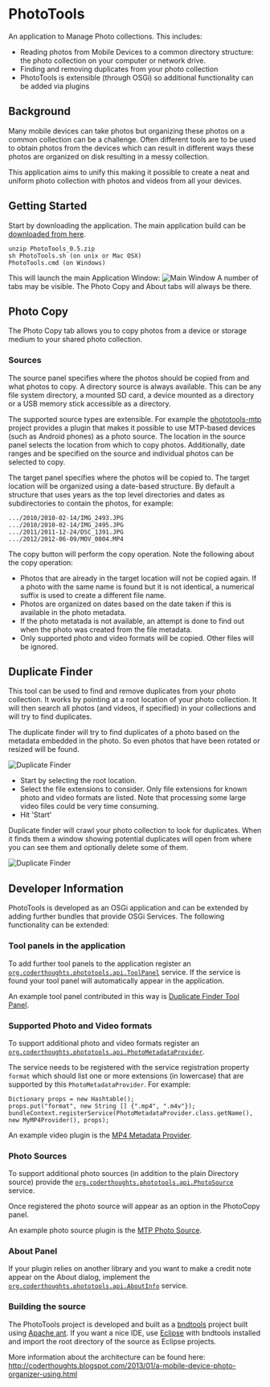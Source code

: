 PhotoTools
==========

An application to Manage Photo collections. This includes:
* Reading photos from Mobile Devices to a common directory structure: the photo collection on your computer or network drive.
* Finding and removing duplicates from your photo collection
* PhotoTools is extensible (through OSGi) so additional functionality can be added via plugins

Background
----------
Many mobile devices can take photos but organizing these photos on a common collection can be a challenge.
Often different tools are to be used to obtain photos from the devices which can result in different ways these photos are
organized on disk resulting in a messy collection.

This application aims to unify this making it possible to create a neat and uniform photo collection with photos and videos
from all your devices.

Getting Started
---------------

Start by downloading the application. The main application build can be [downloaded from here](http://code.google.com/p/coderthoughts/downloads/list).

    unzip PhotoTools_0.5.zip
    sh PhotoTools.sh (on unix or Mac OSX)
    PhotoTools.cmd (on Windows)
    
This will launch the main Application Window:
![Main Window](https://raw.github.com/phototools/phototools/master/docs/images/PhotoTools.png "Main Window")
A number of tabs may be visible. The Photo Copy and About tabs will always be there.


Photo Copy
----------
The Photo Copy tab allows you to copy photos from a device or storage medium to your shared photo collection.

### Sources
The source panel specifies where the photos should be copied from and what photos to copy. A directory source is always 
available. This can be any file system directory, a mounted SD card, a device mounted as a directory or a USB memory stick 
accessible as a directory.

The supported source types are extensible. For example the [phototools-mtp](http://github.com/phototools/phototools-mtp) project
provides a plugin that makes it possible to use MTP-based devices (such as Android phones) as a photo source.
The location in the source panel selects the location from which to copy photos.
Additionally, date ranges and be specified on the source and individual photos can be selected to copy.

The target panel specifies where the photos will be copied to. The target location will be organized using a date-based 
structure. By default a structure that uses years as the top level directories and dates as subdirectories to contain the
photos, for example:

    .../2010/2010-02-14/IMG_2493.JPG
    .../2010/2010-02-14/IMG_2495.JPG
    .../2011/2011-12-24/DSC_1391.JPG
    .../2012/2012-06-09/MOV_0004.MP4
    
The copy button will perform the copy operation. Note the following about the copy operation:
* Photos that are already in the target location will not be copied again. If a photo with the same name is found but it is not identical, a numerical suffix is used to create a different file name.
* Photos are organized on dates based on the date taken if this is available in the photo metadata. 
* If the photo metatada is not available, an attempt is done to find out when the photo was created from the file metadata.
* Only supported photo and video formats will be copied. Other files will be ignored.


Duplicate Finder
----------------
This tool can be used to find and remove duplicates from your photo collection. It works by pointing at a root location
of your photo collection. It will then search all photos (and videos, if specified) in your collections and will try to 
find duplicates.

The duplicate finder will try to find duplicates of a photo based on the metadata embedded in the photo. So even 
photos that have been rotated or resized will be found.

![Duplicate Finder](https://raw.github.com/phototools/phototools/master/docs/images/DupFinder.png "Duplicate Finder")

* Start by selecting the root location. 
* Select the file extensions to consider. Only file extensions for known photo and video formats are listed. Note that processing some large video files could be very time consuming.
* Hit 'Start'

Duplicate finder will crawl your photo collection to look for duplicates. When it finds them a window showing potential 
duplicates will open from where you can see them and optionally delete some of them.

![Duplicate Finder](https://raw.github.com/phototools/phototools/master/docs/images/DupFinder2.png "Duplicate Finder")


Developer Information
---------------------
PhotoTools is developed as an OSGi application and can be extended by adding further bundles that provide OSGi Services.
The following functionality can be extended:

### Tool panels in the application
To add further tool panels to the application register an [`org.coderthoughts.phototools.api.ToolPanel`](http://github.com/phototools/phototools/blob/master/phototools.api/src/org/coderthoughts/phototools/api/ToolPanel.java) service. If the service
is found your tool panel will automatically appear in the application.

An example tool panel contributed in this way is [Duplicate Finder Tool Panel](http://github.com/phototools/phototools/blob/master/phototools.dupfinder/src/org/coderthoughts/phototools/dupfinder/impl/ui/DuplicateFinderToolPanel.java).

### Supported Photo and Video formats
To support additional photo and video formats register an [`org.coderthoughts.phototools.api.PhotoMetadataProvider`](http://github.com/phototools/phototools/blob/master/phototools.api/src/org/coderthoughts/phototools/api/PhotoMetadataProvider.java).

The service needs to be registered with the service registration property `format` which should list one or more extensions
(in lowercase) that are supported by this `PhotoMetadataProvider`. For example:

    Dictionary props = new Hashtable();
    props.put("format", new String [] {".mp4", ".m4v"});
    bundleContext.registerService(PhotoMetadataProvider.class.getName(), new MyMP4Provider(), props);

An example video plugin is the [MP4 Metadata Provider](http://github.com/phototools/phototools/blob/master/phototools.mp4/src/org/coderthoughts/phototools/mp4/impl/MP4MetadataProvider.java).

### Photo Sources
To support additional photo sources (in addition to the plain Directory source) provide the 
[`org.coderthoughts.phototools.api.PhotoSource`](http://github.com/phototools/phototools/blob/master/phototools.api/src/org/coderthoughts/phototools/api/PhotoSource.java) service.

Once registered the photo source will appear as an option in the PhotoCopy panel.

An example photo source plugin is the [MTP Photo Source](http://github.com/phototools/phototools-mtp/blob/master/phototools.mtp/src/org/coderthoughts/phototools/mtp/impl/MTPPhotoSource.java).

### About Panel
If your plugin relies on another library and you want to make a credit note appear on the About dialog, implement the
[`org.coderthoughts.phototools.api.AboutInfo`](http://github.com/phototools/phototools/blob/master/phototools.api/src/org/coderthoughts/phototools/api/AboutInfo.java) service.

### Building the source
The PhotoTools project is developed and built as a [bndtools](http://bndtools.org/) project built using [Apache ant](http://ant.apache.org/).
If you want a nice IDE, use [Eclipse](http://eclipse.org/) with bndtools installed and import the root directory of the source as Eclipse projects.

More information about the architecture can be found here: http://coderthoughts.blogspot.com/2013/01/a-mobile-device-photo-organizer-using.html
